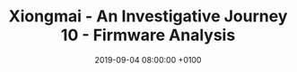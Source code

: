 ---
layout: post
title:  "Xiongmai - An Investigative Journey 10 - Firmware Analysis"
date:   2019-09-04 08:00:00 +0100
tags: xiongmai, hacking, ipc, binwalk, firmware, reverse engineering
permalink: /xiongmai/9
---